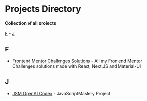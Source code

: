 # Projects Directory
#### Collection of all projects 

[F](#f) - [J](#j)

## F <a id="f"></a>
- <a href="https://github.com/Parth-1602/frontend-mentor-challenges-solutions">Frontend Mentor Challenges Solutions<a/> - All my Frontend Mentor Challenges solutions made with React, Next.JS and Material-UI

## J <a id="j"></a>
- <a href="https://jsm-openai-codex.vercel.app/">JSM OpenAI Codex<a/> - JavaScriptMastery Project
